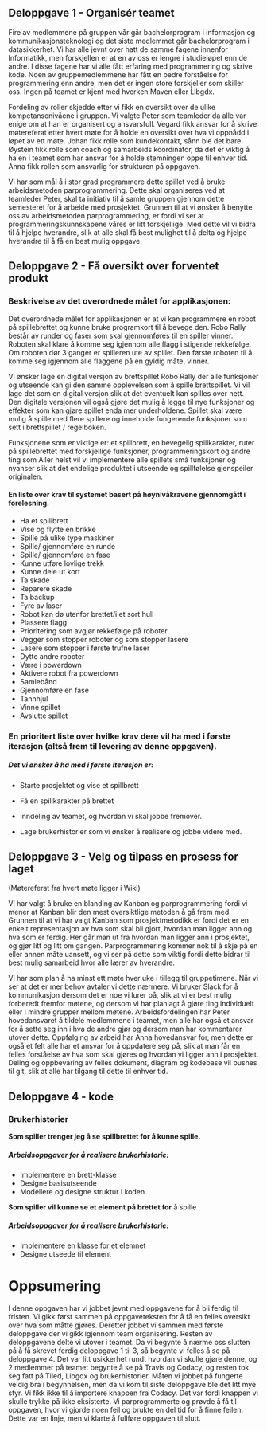 ## Deloppgave 1 - Organisér teamet
Fire av medlemmene på gruppen vår går bachelorprogram i informasjon og kommunikasjonsteknologi og det siste medlemmet går bachelorprogram i datasikkerhet. Vi har alle jevnt over hatt de samme fagene innenfor Informatikk, men forskjellen er at en av oss er lengre i studieløpet enn de andre. I disse fagene har vi alle fått erfaring med programmering og skrive kode. Noen av gruppemedlemmene har fått en bedre forståelse for programmering enn andre, men det er ingen store forskjeller som skiller oss. Ingen på teamet er kjent med hverken Maven eller Libgdx.      

Fordeling av roller skjedde etter vi fikk en oversikt over de ulike kompetansenivåene i gruppen. Vi valgte Peter som teamleder da alle var enige om at han er organisert og ansvarsfull. Vegard fikk ansvar for å skrive møtereferat etter hvert møte for å holde en oversikt over hva vi oppnådd i løpet av ett møte. Johan fikk rolle som kundekontakt, sånn ble det bare. Øystein fikk rolle som coach og samarbeids koordinator, da det er viktig å ha en i teamet som har ansvar for å holde stemningen oppe til enhver tid. Anna fikk rollen som ansvarlig for strukturen på oppgaven. 

Vi har som mål å i stor grad programmere dette spillet ved å bruke arbeidsmetoden parprogrammering. Dette skal organiseres ved at teamleder Peter, skal ta initiativ til å samle gruppen gjennom dette semesteret for å arbeide med prosjektet. Grunnen til at vi ønsker å benytte oss av arbeidsmetoden parprogrammering, er fordi vi ser at programmeringskunnskapene våres er litt forskjellige. Med dette vil vi bidra til å hjelpe hverandre, slik at alle skal få best mulighet til å delta og hjelpe hverandre til å få en best mulig oppgave. 


## Deloppgave 2 - Få oversikt over forventet produkt

### Beskrivelse av det overordnede målet for applikasjonen:
Det overordnede målet for applikasjonen er at vi kan programmere en robot på spillebrettet og kunne bruke programkort til å bevege den. Robo Rally består av runder og faser som skal gjennomføres til en spiller vinner. Roboten skal klare å komme seg igjennom alle flagg i stigende rekkefølge. Om roboten dør 3 ganger er spilleren ute av spillet. Den første roboten til å komme seg igjennom alle flaggene på en gyldig måte, vinner.

Vi ønsker lage en digital versjon av brettspillet Robo Rally der alle funksjoner og utseende kan gi den samme opplevelsen som å spille brettspillet. Vi vil lage det som en digital versjon slik at det eventuelt kan spilles over nett. Den digitale versjonen vil også gjøre det mulig å legge til nye funksjoner og effekter som kan gjøre spillet enda mer underholdene. Spillet skal være mulig å spille med flere spillere og inneholde fungerende funksjoner som sett i brettspillet / regelboken.  

Funksjonene som er viktige er: et spillbrett, en bevegelig spillkarakter, ruter på spillebrettet med forskjellige funksjoner, programmeringskort og andre ting som  Aller helst vil vi implementere alle spillets små funksjoner og nyanser slik at det endelige produktet i utseende og spillfølelse gjenspeiler originalen.

#### En liste over krav til systemet basert på høynivåkravene gjennomgått i forelesning. 
* Ha et spillbrett 
* Vise og flytte en brikke
* Spille på ulike type maskiner
* Spille/ gjennomføre en runde
* Spille/ gjennomføre en fase
* Kunne utføre lovlige trekk
* Kunne dele ut kort 
* Ta skade
* Reparere skade
* Ta backup
* Fyre av laser
* Robot kan dø utenfor brettet/i et sort hull
* Plassere flagg
* Prioritering som avgjør rekkefølge på roboter
* Vegger som stopper roboter og som stopper lasere
* Lasere som stopper i første trufne laser
* Dytte andre roboter
* Være i powerdown
* Aktivere robot fra powerdown
* Samlebånd
* Gjennomføre en fase
* Tannhjul
* Vinne spillet
* Avslutte spillet

### En prioritert liste over hvilke krav dere vil ha med i første iterasjon (altså frem til levering av denne oppgaven). 

##### Det vi ønsker å ha med i første iterasjon er:
* Starte prosjektet og vise et spillbrett
* Få en spillkarakter på brettet  

* Inndeling av teamet, og hvordan vi skal jobbe fremover.
* Lage brukerhistorier som vi ønsker å realisere og jobbe videre med.

## Deloppgave 3 - Velg og tilpass en prosess for laget

(Møtereferat fra hvert møte ligger i Wiki)

Vi har valgt å bruke en blanding av Kanban og parprogrammering fordi vi mener at Kanban blir den mest oversiktlige metoden å gå frem med. Grunnen til at vi har valgt Kanban som prosjektmetodikk er fordi det er en enkelt representasjon av hva som skal bli gjort, hvordan man ligger ann og hva som er ferdig. Her går man ut fra hvordan man ligger ann i prosjektet, og gjør litt og litt om gangen. Parprogrammering kommer nok til å skje på en eller annen måte uansett, og vi ser på dette som viktig fordi dette bidrar til best mulig samarbeid hvor alle lærer av hverandre. 

Vi har som plan å ha minst ett møte hver uke i tillegg til gruppetimene. Når vi ser at det er mer behov avtaler vi dette nærmere. Vi bruker Slack for å kommunikasjon dersom det er noe vi lurer på, slik at vi er best mulig forberedt fremfor møtene, og dersom vi har planlagt å gjøre ting individuelt eller i mindre grupper mellom møtene. Arbeidsfordelingen har Peter hovedansvaret å tildele medlemmene i teamet, men alle har også et ansvar for å sette seg inn i hva de andre gjør og dersom man har kommentarer utover dette. Oppfølging av arbeid har Anna hovedansvar for, men dette er også et felt alle har et ansvar for å oppdatere seg på, slik at man får en felles forståelse av hva som skal gjøres og hvordan vi ligger ann i prosjektet. Deling og oppbevaring av felles dokument, diagram og kodebase vil pushes til git, slik at alle har tilgang til dette til enhver tid. 


## Deloppgave 4 - kode

### Brukerhistorier

**Som spiller trenger jeg å se spillbrettet for å kunne spille.**

##### Arbeidsoppgaver for å realisere brukerhistorie:
* Implementere en brett-klasse
* Designe basisutseende
* Modellere og designe struktur i koden

 **Som spiller vil kunne se et element på brettet for** å spille

##### Arbeidsoppgaver for å realisere brukerhistorie:
* Implementere en klasse for et elemnet
* Designe utseede til element

# Oppsumering
I denne oppgaven har vi jobbet jevnt med oppgavene for å bli ferdig til fristen. Vi gikk først sammen på oppgaveteksten for å få en felles oversikt over hva som måtte gjøres. Deretter jobbet vi sammen med første deloppgave der vi gikk igjennom team organisering. Resten av deloppgavene delte vi utover i teamet. Da vi begynte å nærme oss slutten på å få skrevet ferdig deloppgave 1 til 3, så begynte vi felles å se på deloppgave 4. Det var litt usikkerhet rundt hvordan vi skulle gjøre denne, og 2 medlemmer på teamet begynte å se på Travis og Codacy, og resten tok seg fatt på Tiled, Libgdx og brukerhistorier. Måten vi jobbet på fungerte veldig bra i begynnelsen, men da vi kom til siste deloppgave ble det litt mye styr. Vi fikk ikke til å importere knappen fra Codacy. Det var fordi knappen vi skulle trykke på ikke eksisterte. Vi parprogrammerte og prøvde å få til oppgaven, hvor vi gjorde noen feil og brukte en del tid for å finne feilen. Dette var en linje, men vi klarte å fullføre oppgaven til slutt.
